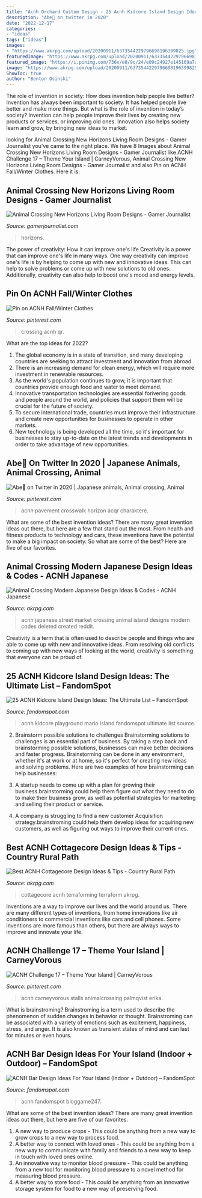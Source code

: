```yaml
---
title: "Acnh Orchard Custom Design - 25 Acnh Kidcore Island Design Ideas: The Ultimate List – Fandomspot"
description: "Abe💫 on twitter in 2020"
date: "2022-12-17"
categories:
- "ideas"
tags: ["ideas"]
images:
- "https://www.akrpg.com/upload/20200911/6373544229796698196399825.jpg"
featuredImage: "https://www.akrpg.com/upload/20200911/6373544229796698196399825.jpg"
featured_image: "https://i.pinimg.com/736x/e0/9c/24/e09c24927e145169a7aec6994e7b2363.jpg"
image: "https://www.akrpg.com/upload/20200911/6373544229796698196399825.jpg"
ShowToc: true
author: "Benton Osinski"
---
```



The role of invention in society: How does invention help people live better?
Invention has always been important to society. It has helped people live better and make more things. But what is the role of invention in today’s society? Invention can help people improve their lives by creating new products or services, or improving old ones. Innovation also helps society learn and grow, by bringing new ideas to market.

	

		
looking for Animal Crossing New Horizons Living Room Designs - Gamer Journalist you've came to the right place. We have 8 Images about Animal Crossing New Horizons Living Room Designs - Gamer Journalist like ACNH Challenge 17 – Theme Your Island | CarneyVorous, Animal Crossing New Horizons Living Room Designs - Gamer Journalist and also Pin on ACNH Fall/Winter Clothes. Here it is:
		
    
## Animal Crossing New Horizons Living Room Designs - Gamer Journalist

<img loading=lazy src="https://cdn.gamerjournalist.com/primary/2020/05/Animal-Crossing-New-Horizons-Living-Room-Designs-5.jpg" onerror="this.onerror=null;this.src='https://tse2.mm.bing.net/th?id=OIP.yORz-YHaTwL8IBzyI2O9-wHaEK&amp;pid=15.1';" alt="Animal Crossing New Horizons Living Room Designs - Gamer Journalist">

_Source: gamerjournalist.com_

>horizons. 

	

The power of creativity: How it can improve one's life
Creativity is a power that can improve one's life in many ways. One way creativity can improve one's life is by helping to come up with new and innovative ideas. This can help to solve problems or come up with new solutions to old ones. Additionally, creativity can also help to boost one's mood and energy levels.

    
## Pin On ACNH Fall/Winter Clothes

<img loading=lazy src="https://i.pinimg.com/736x/57/71/a4/5771a48d92728e6a1df3a5b179a99d71.jpg" onerror="this.onerror=null;this.src='https://tse3.mm.bing.net/th?id=OIP.Z13MLaM_zbaVykEmg8BgAwHaEK&amp;pid=15.1';" alt="Pin on ACNH Fall/Winter Clothes">

_Source: pinterest.com_

>crossing acnh qr. 

	

What are the top ideas for 2022?
1. The global economy is in a state of transition, and many developing countries are seeking to attract investment and innovation from abroad.
2. There is an increasing demand for clean energy, which will require more investment in renewable resources.
3. As the world's population continues to grow, it is important that countries provide enough food and water to meet demand.
4. Innovative transportation technologies are essential forivering goods and people around the world, and policies that support them will be crucial for the future of society.
5. To secure international trade, countries must improve their infrastructure and create new opportunities for businesses to operate in other markets.
6. New technology is being developed all the time, so it's important for businesses to stay up-to-date on the latest trends and developments in order to take advantage of new opportunities.

    
## Abe💫 On Twitter In 2020 | Japanese Animals, Animal Crossing, Animal

<img loading=lazy src="https://i.pinimg.com/736x/e0/9c/24/e09c24927e145169a7aec6994e7b2363.jpg" onerror="this.onerror=null;this.src='https://tse2.mm.bing.net/th?id=OIP.O_ST3k1uuBBVCX0XNkmuDgHaD-&amp;pid=15.1';" alt="Abe💫 on Twitter in 2020 | Japanese animals, Animal crossing, Animal">

_Source: pinterest.com_

>acnh pavement crosswalk horizon acqr charaktere. 

	

What are some of the best invention ideas?
There are many great invention ideas out there, but here are a few that stand out the most. From health and fitness products to technology and cars, these inventions have the potential to make a big impact on society. So what are some of the best? Here are five of our favorites.

    
## Animal Crossing Modern Japanese Design Ideas &amp; Codes - ACNH Japanese

<img loading=lazy src="https://www.akrpg.com/upload/20210306/6375064649393819053345242.png" onerror="this.onerror=null;this.src='https://tse4.mm.bing.net/th?id=OIP.ATzUCv5GrnydXrdRNwtrJwHaEJ&amp;pid=15.1';" alt="Animal Crossing Modern Japanese Design Ideas &amp; Codes - ACNH Japanese">

_Source: akrpg.com_

>acnh japanese street market crossing animal island designs modern codes deleted created reddit. 

	

Creativity is a term that is often used to describe people and things who are able to come up with new and innovative ideas. From resolving old conflicts to coming up with new ways of looking at the world, creativity is something that everyone can be proud of.

    
## 25 ACNH Kidcore Island Design Ideas: The Ultimate List – FandomSpot

<img loading=lazy src="https://static.fandomspot.com/images/04/13535/12-mario-playground-design-idea-kidcore-acnh.jpg" onerror="this.onerror=null;this.src='https://tse2.mm.bing.net/th?id=OIP.BMbRlUQLxr90DFDfNrAJQwHaEK&amp;pid=15.1';" alt="25 ACNH Kidcore Island Design Ideas: The Ultimate List – FandomSpot">

_Source: fandomspot.com_

>acnh kidcore playground mario island fandomspot ultimate list source. 

	

2. Brainstorm possible solutions to challenges
Brainstorming solutions to challenges is an essential part of business. By taking a step back and brainstorming possible solutions, businesses can make better decisions and faster progress. Brainstorming can be done in any environment, whether it's at work or at home, so it's perfect for creating new ideas and solving problems. Here are two examples of how brainstorming can help businesses: 
1. A startup needs to come up with a plan for growing their business.brainstorming could help them figure out what they need to do to make their business grow, as well as potential strategies for marketing and selling their product or service.

2. A company is struggling to find a new customer Acquisition strategy.brainstroming could help them develop ideas for acquiring new customers, as well as figuring out ways to improve their current ones.

    
## Best ACNH Cottagecore Design Ideas &amp; Tips - Country Rural Path

<img loading=lazy src="https://www.akrpg.com/upload/20200911/6373544229796698196399825.jpg" onerror="this.onerror=null;this.src='https://tse4.mm.bing.net/th?id=OIP.7xYLEJkrYTteGVb2op5nyQHaEe&amp;pid=15.1';" alt="Best ACNH Cottagecore Design Ideas &amp; Tips - Country Rural Path">

_Source: akrpg.com_

>cottagecore acnh terraforming terraform akrpg. 

	

Inventions are a way to improve our lives and the world around us. There are many different types of inventions, from home innovations like air conditioners to commercial inventions like cars and cell phones. Some inventions are more famous than others, but there are always ways to improve and innovate your life.

    
## ACNH Challenge 17 – Theme Your Island | CarneyVorous

<img loading=lazy src="https://i.pinimg.com/736x/0c/fe/8c/0cfe8c69c312c479bfa9ce752eecb0b2.jpg" onerror="this.onerror=null;this.src='https://tse2.mm.bing.net/th?id=OIP.NGbW78pGHvdzSRqGfXN-wQHaIB&amp;pid=15.1';" alt="ACNH Challenge 17 – Theme Your Island | CarneyVorous">

_Source: pinterest.com_

>acnh carneyvorous stalls animalcrossing palmqvist erika. 

	

What is brainstroming?
Brainstroming is a term used to describe the phenomenon of sudden changes in behavior or thought. Brainstroming can be associated with a variety of emotions such as excitement, happiness, stress, and anger. It is also known as transient states of mind and can last for minutes or even hours.

    
## ACNH Bar Design Ideas For Your Island (Indoor + Outdoor) – FandomSpot

<img loading=lazy src="https://static.fandomspot.com/images/05/14435/11-outdoor-pub-idea-acnh.jpg" onerror="this.onerror=null;this.src='https://tse1.mm.bing.net/th?id=OIP.7q11ogXUapYIrPAPBaDLQgHaEK&amp;pid=15.1';" alt="ACNH Bar Design Ideas For Your Island (Indoor + Outdoor) – FandomSpot">

_Source: fandomspot.com_

>acnh fandomspot bloggame247. 

	

What are some of the best invention ideas?
There are many great invention ideas out there, but here are five of our favorites. 
1. A new way to produce crops - This could be anything from a new way to grow crops to a new way to process food. 
2. A better way to connect with loved ones - This could be anything from a new way to communicate with family and friends to a new way to keep in touch with loved ones online. 
3. An innovative way to monitor blood pressure - This could be anything from a new tool for monitoring blood pressure to a novel method for measuring blood pressure. 
4. A better way to store food - This could be anything from an innovative storage system for food to a new way of preserving food. 

